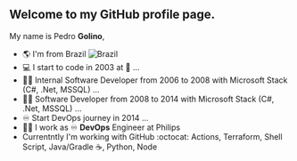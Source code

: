 ## Welcome  to my __GitHub__ profile page.
My name is Pedro __Golino__, 
 - 🌎 I'm from Brazil ![Brazil](https://raw.githubusercontent.com/stevenrskelton/flag-icon/master/png/16/country-4x3/br.png)
 - 💻 I start to code in 2003 at 🏫 ...
 - 👨‍💼 Internal Software Developer from 2006 to 2008 with Microsoft Stack (C#, .Net, MSSQL) ...
 - 👷‍♂️ Software Developer from 2008 to 2014 with Microsoft Stack (C#, .Net, MSSQL) ...
 - ♾️ Start DevOps journey in 2014 ...
 - 🧑‍💻 I work as ♾️ __DevOps__ Engineer at Philips
 - Currentntly I'm working with GitHub :octocat: Actions, Terraform, Shell Script, Java/Gradle ☕, Python, Node

<!--
**golino/golino** is a ✨ _special_ ✨ repository because its `README.md` (this file) appears on your GitHub profile.

Here are some ideas to get you started:

- 🔭 I’m currently working on ...
- 🌱 I’m currently learning ...
- 👯 I’m looking to collaborate on ...
- 🤔 I’m looking for help with ...
- 💬 Ask me about ...
- 📫 How to reach me: ...
- 😄 Pronouns: ...
- ⚡ Fun fact: ...
-->
